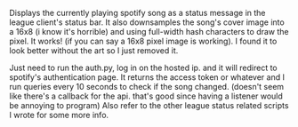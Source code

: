 Displays the currently playing spotify song as a status message in the league client's status bar.
It also downsamples the song's cover image into a 16x8 (i know it's horrible) and using full-width hash characters to draw the pixel.
It works! (if you can say a 16x8 pixel image is working).
I found it to look better without the art so I just removed it.

Just need to run the auth.py, log in on the hosted ip. and it will redirect to spotify's authentication page. It returns the access token or whatever and I run queries every 10 seconds to check if the song changed. (doesn't seem like there's a callback for the api. that's good since having a listener would be annoying to program)
Also refer to the other league status related scripts I wrote for some more info.
